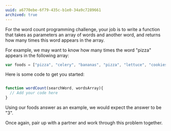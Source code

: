 ```yaml
---
uuid: a6770ebe-6f79-435c-b1e0-34a9c7289661
archived: true
---
```


For the word count programming challenge, your job is to write a function that takes as parameters an array of words and another word, and returns how many times this word appears in the array.

For example, we may want to know how many times the word "pizza" appears in the following array:

```javascript
var foods = ["pizza", "celery", "bananas", "pizza", "lettuce", "cookies", "pizza"]
```

Here is some code to get you started:
```javascript

function wordCount(searchWord, wordsArray){
  // Add your code here
}
```

Using our foods answer as an example, we would expect the answer to be "3".

Once again, pair up with a partner and work through this problem together.
